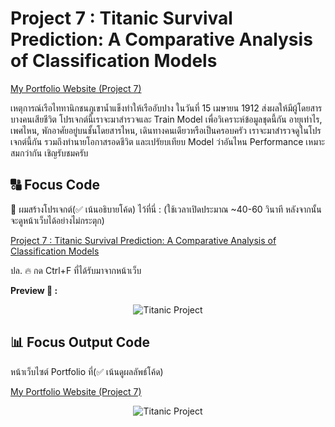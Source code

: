 # Project 7 : Titanic Survival Prediction: A Comparative Analysis of Classification Models

[My Portfolio Website (Project 7)](https://phubordin.github.io/project_titanic_glm_dsb10.html)

เหตุการณ์เรือไททานิกชนภูเขาน้ำแข็งทำให้เรืออับปาง ในวันที่ 15 เมษายน 1912 ส่งผลให้มีผู้โดยสารบางคนเสียชีวิต โปรเจกต์นี้เราจะมาสำรวจและ Train Model เพื่อวิเคราะห์ข้อมูลชุดนี้กัน
อายุเท่าไร, เพศไหน, พักอาศัยอยู่บนชั้นโดยสารไหน, เดินทางคนเดียวหรือเป็นครอบครัว เราจะมาสำรวจดูในโปรเจกต์นี้กัน รวมถึงทำนายโอกาสรอดชีวิต และเปรัยบเทียบ Model ว่าอันไหน Performance เหมาะสมกว่ากัน
เชิญรับชมครับ

## 🔠 Focus Code
📍 ผมสร้างโปรเจกต์(✅ เน้นอธิบายโค้ด) ไว้ที่นี่ : (ใช้เวลาเปิดประมาณ ~40-60 วินาที หลังจากนั้นจะดูหน้าเว็บได้อย่างไม่กระตุก)

[Project 7 : Titanic Survival Prediction: A Comparative Analysis of Classification Models](https://phubordin.github.io/P07-Titanic-Survival-Prediction-A-Comparative-Analysis-of-Classification-Models.html)  

ปล. 🔥 กด Ctrl+F ที่ได้รับมาจากหน้าเว็บ

**Preview 📸 :**

<p align="center">
  <img src="https://github.com/Phubordin/phubordin.github.io/raw/main/p7-preview-html.gif" alt="Titanic Project">
</p>

## 📊 Focus Output Code

หน้าเว็บไซต์ Portfolio ที่(✅ เน้นดูผลลัพธ์โค้ด)

[My Portfolio Website (Project 7)](https://phubordin.github.io/project_titanic_glm_dsb10.html)

<p align="center">
  <img src="https://github.com/Phubordin/phubordin.github.io/raw/main/project7.gif" alt="Titanic Project">
</p>

